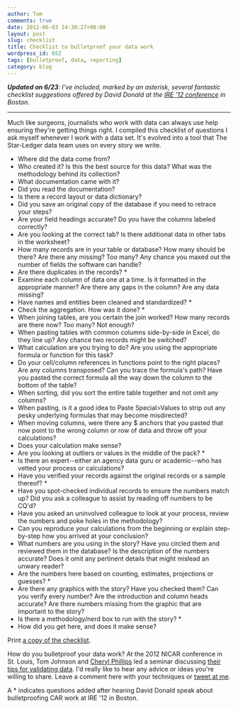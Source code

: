 ```yaml
---
author: Tom
comments: true
date: 2012-06-03 14:30:27+00:00
layout: post
slug: checklist
title: Checklist to bulletproof your data work
wordpress_id: 652
tags: [bulletproof, data, reporting]
category: blog
---
```


_**Updated on 6/23**: I've included, marked by an asterisk, several fantastic checklist suggestions offered by David Donald at the [IRE '12 conference](http://www.ire.org/blog/2012-ire-conference-blog/) in Boston._


* * *

Much like surgeons, journalists who work with data can always use help ensuring they're getting things right. I compiled this checklist of questions I ask myself whenever I work with a data set. It's evolved into a tool that The Star-Ledger data team uses on every story we write.

	
   * Where did the data come from?
   * Who created it? Is this the best source for this data? What was the methodology behind its collection?
   * What documentation came with it?
   * Did you read the documentation? 
   * Is there a record layout or data dictionary?
   * Did you save an original copy of the database if you need to retrace your steps?
   * Are your field headings accurate? Do you have the columns labeled correctly?
   * Are you looking at the correct tab? Is there additional data in other tabs in the worksheet?
   * How many records are in your table or database? How many should be there? Are there any missing? Too many? Any chance you maxed out the number of fields the software can handle?
   * Are there duplicates in the records? * 
   * Examine each column of data one at a time. Is it formatted in the appropriate manner? Are there any gaps in the column? Are any data missing?
   * Have names and entities been cleaned and standardized? * 
   * Check the aggregation. How was it done? * 
   * When joining tables, are you certain the join worked? How many records are there now? Too many? Not enough?
   * When pasting tables with common columns side-by-side in Excel, do they line up? Any chance two records might be switched?
   * What calculation are you trying to do? Are you using the appropriate formula or function for this task?
   * Do your cell/column references in functions point to the right places? Are any columns transposed? Can you trace the formula's path? Have you pasted the correct formula all the way down the column to the bottom of the table?
   * When sorting, did you sort the entire table together and not omit any columns?
   * When pasting, is it a good idea to Paste Special>Values to strip out any pesky underlying formulas that may become misdirected?
   * When moving columns, were there any $ anchors that you pasted that now point to the wrong column or row of data and throw off your calculations?
   * Does your calculation make sense?
   * Are you looking at outliers or values in the middle of the pack? * 
   * Is there an expert--either an agency data guru or academic--who has  vetted your process or calculations?
   * Have you verified your records against the original records or a sample thereof? * 
   * Have you spot-checked individual records to ensure the numbers match up? Did you ask a colleague to assist by reading off numbers to be CQ'd?
   * Have you asked an uninvolved colleague to look at your process, review the numbers and poke holes in the methodology?
   * Can you reproduce your calculations from the beginning or explain step-by-step how you arrived at your conclusion? 
   * What numbers are you using in the story? Have you circled them and reviewed them in the database? Is the description of the numbers accurate? Does it omit any pertinent details that might mislead an unwary reader?
   * Are the numbers here based on counting, estimates, projections or guesses? * 
   * Are there any graphics with the story? Have you checked them? Can you verify every number? Are the introduction and column heads accurate? Are there numbers missing from the graphic that are important to the story?
   * Is there a methodology/nerd box to run with the story? * 
   * How did you get here, and does it make sense?


Print [a copy of the checklist](https://docs.google.com/document/d/11TuHI2rKGFB2IJh_Hvmu5hQgoR4OxpjTwTr4cditOPg/edit?hl=en&authkey=CJTC1YEJ).

How do you bulletproof your data work? At the 2012 NICAR conference in St. Louis, Tom Johnson and [Cheryl Phillips](https://twitter.com/cephillips) led a seminar discussing [their tips for validating data](https://skydrive.live.com/?cid=CA060AF0B8AF9A15&id=CA060AF0B8AF9A15!110#cid=CA060AF0B8AF9A15&id=CA060AF0B8AF9A15!199). I'd really like to hear any advice or ideas you're willing to share. Leave a comment here with your techniques or [tweet at me](http://www.twitter.com/ultracasual).

A * indicates questions added after hearing David Donald speak about bulletproofing CAR work at IRE '12 in Boston.
